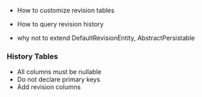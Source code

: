 - How to customize revision tables
- How to query revision history

- why not to extend DefaultRevisionEntity, AbstractPersistable

### History Tables
- All columns must be nullable
- Do not declare primary keys
- Add revision columns

